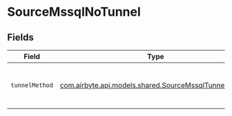 # SourceMssqlNoTunnel


## Fields

| Field                                                                                                   | Type                                                                                                    | Required                                                                                                | Description                                                                                             |
| ------------------------------------------------------------------------------------------------------- | ------------------------------------------------------------------------------------------------------- | ------------------------------------------------------------------------------------------------------- | ------------------------------------------------------------------------------------------------------- |
| `tunnelMethod`                                                                                          | [com.airbyte.api.models.shared.SourceMssqlTunnelMethod](../../models/shared/SourceMssqlTunnelMethod.md) | :heavy_check_mark:                                                                                      | No ssh tunnel needed to connect to database                                                             |